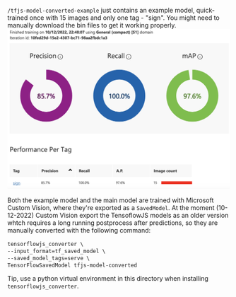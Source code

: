 `/tfjs-model-converted-example` just contains an example model, quick-trained once with 15 images and only one tag - "sign". You might need to manually download the bin files to get it working properly.
![exmaple-model](./compact_s1/tfjs-model-converted-example/image.png 'Example Model')

Both the example model and the main model are trained with Microsoft Custom Vision, where they're exported as a `SavedModel`. At the moment (10-12-2022) Custom Vision export the TensoflowJS models as an older version whtch requires a long running postprocess after predictions, so they are manually converted with the following command:

```
tensorflowjs_converter \
--input_format=tf_saved_model \
--saved_model_tags=serve \
TensorFlowSavedModel tfjs-model-converted
```

Tip, use a python virtual environment in this directory when installing `tensorflowjs_converter`.
